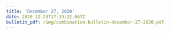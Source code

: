 ```yaml
---
title: 'December 27, 2020'
date: 2020-12-23T17:39:22.667Z
bulletin_pdf: /img/combination-bulletin-december-27-2020.pdf
---
```


